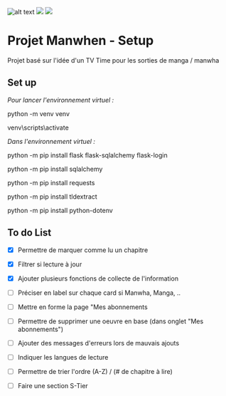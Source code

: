 ![alt text](https://github.com/Cleparr/Manwhen/static/web_interface.png?raw=true)
<img src="https://badgen.net/badge/python/3.10.2/blue">
<img src="https://badgen.net/github/stars/Cleparr/Manwhen">

# Projet Manwhen - Setup

Projet basé sur l'idée d'un TV Time pour les sorties de manga / manwha

## Set up
*Pour lancer l'environnement virtuel :*

python -m venv venv

venv\scripts\activate


*Dans l'environnement virtuel :*

python -m pip install flask flask-sqlalchemy flask-login

python -m pip install sqlalchemy

python -m pip install requests

python -m pip install tldextract

python -m pip install python-dotenv


## To do List 

- [x] Permettre de marquer comme lu un chapitre
- [x] Filtrer si lecture à jour 
- [x] Ajouter plusieurs fonctions de collecte de l'information
- [ ] Préciser en label sur chaque card si Manwha, Manga, .. 
- [ ] Mettre en forme la page "Mes abonnements
- [ ] Permettre de supprimer une oeuvre en base (dans onglet "Mes abonnements")
- [ ] Ajouter des messages d'erreurs lors de mauvais ajouts
- [ ] Indiquer les langues de lecture
- [ ] Permettre de trier l'ordre (A-Z) / (# de chapitre à lire)
- [ ] Faire une section S-Tier
 